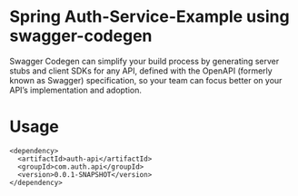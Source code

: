 # Spring Auth-Service-Example using swagger-codegen
Swagger Codegen can simplify your build process by generating server stubs and client SDKs for any API, defined with the OpenAPI (formerly known as Swagger) specification, so your team can focus better on your API’s implementation and adoption.
# Usage

    <dependency>
      <artifactId>auth-api</artifactId>
      <groupId>com.auth.api</groupId>
      <version>0.0.1-SNAPSHOT</version>
    </dependency>

